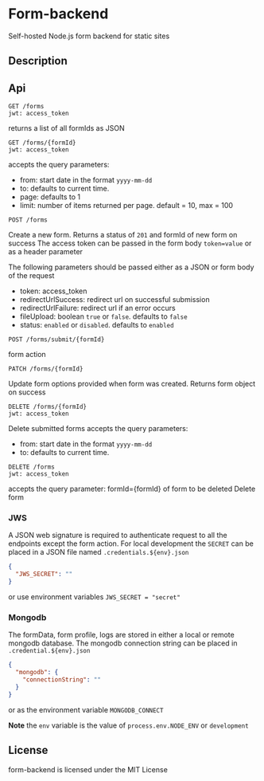 # Form-backend
Self-hosted Node.js form backend for static sites 

## Description

## Api
```
GET /forms
jwt: access_token
```
returns a list of all formIds as JSON 

```
GET /forms/{formId}
jwt: access_token
```
accepts the query parameters:
- from: start date in the format `yyyy-mm-dd`
- to: defaults to current time.
- page: defaults to 1
- limit: number of items returned per page. default = 10, max = 100 

```
POST /forms
```
Create a new form. Returns a status of `201` and formId of new form on success
The access token can be passed in the form body `token=value` or as a header parameter

The following parameters should be passed either as a JSON or form body of the request

- token: access_token
- redirectUrlSuccess: redirect url on successful submission
- redirectUrlFailure: redirect url if an error occurs
- fileUpload: boolean `true` or `false`. defaults to `false`
- status: `enabled` or `disabled`. defaults to `enabled` 

```
POST /forms/submit/{formId}
```
form action

```
PATCH /forms/{formId}
```
Update form options provided when form was created. Returns form object on success

```
DELETE /forms/{formId}
jwt: access_token
```
Delete submitted forms
accepts the query parameters:
- from: start date in the format `yyyy-mm-dd`
- to: defaults to current time.

```
DELETE /forms
jwt: access_token
```
accepts the query parameter: formId={formId} of form to be deleted
Delete form

### JWS
A JSON web signature is required to authenticate request to all the endpoints except the form action. 
For local development the `SECRET` can be placed in a  JSON file named `.credentials.${env}.json`
``` json
{
  "JWS_SECRET": ""
}
```
or use environment variables `JWS_SECRET = "secret"`

### Mongodb
The formData, form profile, logs are stored in either a local or remote mongodb database.
The mongodb connection string can be placed in `.credential.${env}.json`
```json
{
  "mongodb": {
    "connectionString": ""
  }
}
```
or as the environment variable `MONGODB_CONNECT`

**Note** the `env` variable is the value of `process.env.NODE_ENV`  or `development`

## License
  form-backend is licensed under the MIT License